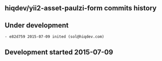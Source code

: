 hiqdev/yii2-asset-paulzi-form commits history
---------------------------------------------

## Under development

    - e82d759 2015-07-09 inited (sol@hiqdev.com)

## Development started 2015-07-09

